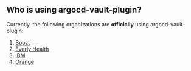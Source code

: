 ## Who is using argocd-vault-plugin?

Currently, the following organizations are **officially** using argocd-vault-plugin:

1. [Boozt](https://www.booztgroup.com/)
2. [Everly Health](https://www.everlyhealth.com/)
3. [IBM](https://www.ibm.com/)
4. [Orange](https://www.orange.com)
